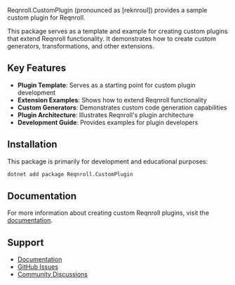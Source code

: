 ﻿Reqnroll.CustomPlugin (pronounced as [reknroʊl]) provides a sample custom plugin for Reqnroll.

This package serves as a template and example for creating custom plugins that extend Reqnroll functionality. It demonstrates how to create custom generators, transformations, and other extensions.

## Key Features

- **Plugin Template**: Serves as a starting point for custom plugin development
- **Extension Examples**: Shows how to extend Reqnroll functionality
- **Custom Generators**: Demonstrates custom code generation capabilities
- **Plugin Architecture**: Illustrates Reqnroll's plugin architecture
- **Development Guide**: Provides examples for plugin developers

## Installation

This package is primarily for development and educational purposes:

```bash
dotnet add package Reqnroll.CustomPlugin
```

## Documentation

For more information about creating custom Reqnroll plugins, visit the [documentation](https://docs.reqnroll.net/).

## Support

- [Documentation](https://docs.reqnroll.net/)
- [GitHub Issues](https://github.com/reqnroll/Reqnroll/issues)
- [Community Discussions](https://github.com/reqnroll/Reqnroll/discussions)